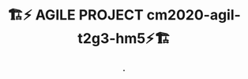 <p align="center">
  <h1 align="center">🏗️⚡ AGILE PROJECT cm2020-agil-t2g3-hm5⚡🏗️</h1>
  <h3 align="center">.</h3>
</p>